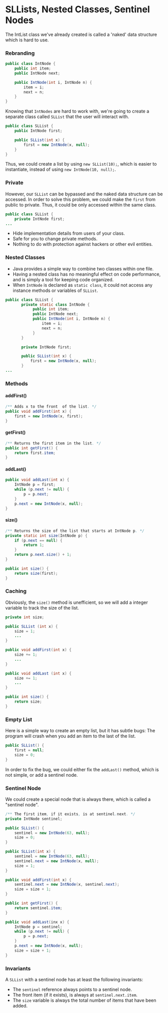 # SLLists, Nested Classes, Sentinel Nodes

The IntList class we've already created is called a 'naked' data structure which is hard to use.

### Rebranding

```java
public class IntNode {
    public int item;
    public IntNode next;

    public IntNode(int i, IntNode n) {
        item = i;
        next = n;
    }
}
```

Knowing that `IntNodes` are hard to work with, we're going to create a separate class called `SLList` that the user will interact with.

```java
public class SLList {
    public IntNode first;

    public SLList(int x) {
        first = new IntNode(x, null);
    }
}
```

Thus, we could create a list by using `new SLList(10);`, which is easier to instantiate, instead of using `new IntNode(10, null);`.

### Private

However, our `SLList` can be bypassed and the naked data structure can be accessed. In order to solve this problem, we could make the `first` from public to private. Thus, it could be only accessed within the same class.

```java
public class SLList {
    private IntNode first;
...
```

* Hide implementation details from users of your class.
* Safe for you to change private methods.
* Nothing to do with protection against hackers or other evil entities.

### Nested Classes

* Java provides a simple way to combine two classes within one file.
* Having a nested class has no meaningful effect on code performance, and is simply a tool for keeping code organized.
* When `IntNode` is declared as `static class`, it could not access any instance methods or variables of `SLList`.

```java
public class SLList {
       private static class IntNode {
            public int item;
            public IntNode next;
            public IntNode(int i, IntNode n) {
                item = i;
                next = n;
            }
       }

       private IntNode first;

       public SLList(int x) {
           first = new IntNode(x, null);
       }
...
```

### Methods

#### addFirst\(\)

```java
/** Adds x to the front  of the list. */
public void addFirst(int x) {
    first = new IntNode(x, first);
}
```

#### getFirst\(\)

```java
/** Returns the first item in the list. */
public int getFirst() {
    return first.item;
}
```

#### addLast\(\)

```java
public void addLast(int x) {
    IntNode p = first;
    while (p.next != null) {
        p = p.next;
    }
    p.next = new IntNode(x, null);
}
```

#### size\(\)

```java
/** Returns the size of the list that starts at IntNode p. */
private static int size(IntNode p) {
    if (p.next == null) {
        return 1;
    }
    return p.next.size() + 1;
}

public int size() {
    return size(first);
}
```

### Caching

Obviously, the `size()` method is unefficient, so we will add a integer variable to track the size of the list.

```java
private int size;

public SLList (int x) {
    size = 1;
    ...
}

public void addFirst(int x) {
    size += 1;
    ...
}

public void addLast (int x) {
    size += 1;
    ...
}

public int size() {
    return size;
}
```

### Empty List

Here is a simple way to create an empty list, but it has subtle bugs: The program will crash when you add an item to the last of the list.

```java
public SLList() {
    first = null;
    size = 0;
}
```

In order to fix the bug, we could either fix the `addLast()` method, which is not simple, or add a sentinel node.

### Sentinel Node

We could create a special node that is always there, which is called a "sentinel node".

```java
/** The first item, if it exists, is at sentinel.next. */
private IntNode sentinel;

public SLList() {
    sentinel = new IntNode(63, null);
    size = 0;
}

public SLList(int x) {
    sentinel = new IntNode(63, null);
    sentinel.next = new IntNode(x, null);
    size = 1;
}

public void addFirst(int x) {
    sentinel.next = new IntNode(x, sentinel.next);
    size = size + 1;
}

public int getFirst() {
    return sentinel.item;
}

public void addLast(inx x) {
    IntNode p = sentinel;
    while (p.next != null) {
        p = p.next;
    }
    p.next = new IntNode(x, null);
    size = size + 1;
}
```

### Invariants

A `SLList` with a sentinel node has at least the following invariants:

* The `sentinel` reference always points to a sentinel node.
* The front item \(if it exists\), is always at `sentinel.next.item`.
* The `size` variable is always the total number of items that have been added.
